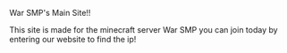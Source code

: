 War SMP's Main Site!!


This site is made for the minecraft server War SMP you can join today by entering our website to find the ip!
